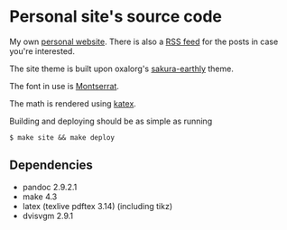 # Personal site's source code

My own [personal website](https://iagoleal.com/).
There is also a [RSS feed](https://iagoleal.com/rss.xml) for the posts in case you're interested.

The site theme is built upon oxalorg's
[sakura-earthly](https://github.com/oxalorg/sakura) theme.

The font in use is [Montserrat](https://github.com/JulietaUla/Montserrat).

The math is rendered using [katex](https://katex.org/).

Building and deploying should be as simple as running

```
$ make site && make deploy
```

## Dependencies
- pandoc 2.9.2.1
- make 4.3
- latex (texlive pdftex 3.14) (including tikz)
- dvisvgm 2.9.1
